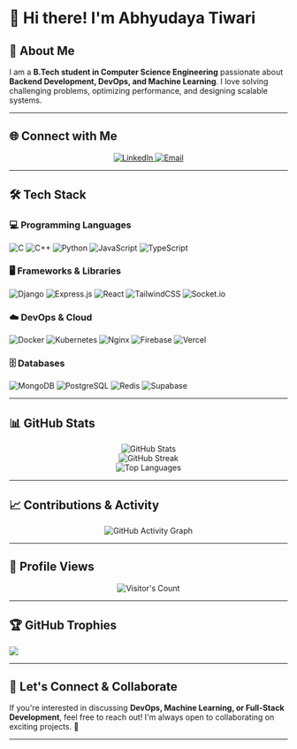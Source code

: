 # 👋 Hi there! I'm Abhyudaya Tiwari

## **🚀 About Me**

I am a **B.Tech student in Computer Science Engineering** passionate about **Backend Development, DevOps, and Machine Learning**. I love solving challenging problems, optimizing performance, and designing scalable systems. 


---

## **🌐 Connect with Me**

<p align="center">
  <a href="https://www.linkedin.com/in/abhyudaya-tiwari-1a7213289/" target="_blank">
    <img src="https://img.shields.io/badge/LinkedIn-%230077B5.svg?style=for-the-badge&logo=linkedin&logoColor=white" alt="LinkedIn"/>
  </a>
  <a href="mailto:abhy.tiwari26@gmail.com" target="_blank">
    <img src="https://img.shields.io/badge/Email-D14836?style=for-the-badge&logo=gmail&logoColor=white" alt="Email"/>
  </a>
</p>

---

## **🛠️ Tech Stack**

### **💻 Programming Languages**
![C](https://img.shields.io/badge/C-%2300599C.svg?style=for-the-badge&logo=c&logoColor=white)
![C++](https://img.shields.io/badge/C++-%2300599C.svg?style=for-the-badge&logo=c%2B%2B&logoColor=white)
![Python](https://img.shields.io/badge/Python-3670A0?style=for-the-badge&logo=python&logoColor=ffdd54)
![JavaScript](https://img.shields.io/badge/JavaScript-%23323330.svg?style=for-the-badge&logo=javascript&logoColor=%23F7DF1E)
![TypeScript](https://img.shields.io/badge/TypeScript-%23007ACC.svg?style=for-the-badge&logo=typescript&logoColor=white)

### **🖥️ Frameworks & Libraries**
![Django](https://img.shields.io/badge/Django-%23092E20.svg?style=for-the-badge&logo=django&logoColor=white)
![Express.js](https://img.shields.io/badge/Express.js-%23404d59.svg?style=for-the-badge&logo=express&logoColor=%2361DAFB)
![React](https://img.shields.io/badge/React-%2320232a.svg?style=for-the-badge&logo=react&logoColor=%2361DAFB)
![TailwindCSS](https://img.shields.io/badge/TailwindCSS-%2338B2AC.svg?style=for-the-badge&logo=tailwind-css&logoColor=white)
![Socket.io](https://img.shields.io/badge/Socket.io-black?style=for-the-badge&logo=socket.io&badgeColor=010101)

### **☁️ DevOps & Cloud**
![Docker](https://img.shields.io/badge/Docker-%230db7ed.svg?style=for-the-badge&logo=docker&logoColor=white)
![Kubernetes](https://img.shields.io/badge/Kubernetes-%23326ce5.svg?style=for-the-badge&logo=kubernetes&logoColor=white)
![Nginx](https://img.shields.io/badge/Nginx-%23009639.svg?style=for-the-badge&logo=nginx&logoColor=white)
![Firebase](https://img.shields.io/badge/Firebase-%23039BE5.svg?style=for-the-badge&logo=firebase)
![Vercel](https://img.shields.io/badge/Vercel-%23000000.svg?style=for-the-badge&logo=vercel&logoColor=white)

### **🗄️ Databases**
![MongoDB](https://img.shields.io/badge/MongoDB-%234ea94b.svg?style=for-the-badge&logo=mongodb&logoColor=white)
![PostgreSQL](https://img.shields.io/badge/PostgreSQL-%23316192.svg?style=for-the-badge&logo=postgresql&logoColor=white)
![Redis](https://img.shields.io/badge/Redis-%23DD0031.svg?style=for-the-badge&logo=redis&logoColor=white)
![Supabase](https://img.shields.io/badge/Supabase-3ECF8E?style=for-the-badge&logo=supabase&logoColor=white)

---

## **📊 GitHub Stats**

<div align="center">
  <img src="https://github-readme-stats.vercel.app/api?username=ABHYUDAYATIWARI&theme=tokyonight&show_icons=true&hide_border=false&count_private=true" alt="GitHub Stats"/>
  <br/>
  <img src="https://github-readme-streak-stats.herokuapp.com/?user=ABHYUDAYATIWARI&theme=tokyonight&hide_border=false" alt="GitHub Streak"/>
  <br/>
  <img src="https://github-readme-stats.vercel.app/api/top-langs/?username=ABHYUDAYATIWARI&theme=tokyonight&show_icons=true&hide_border=false&layout=compact" alt="Top Languages"/>
</div>

---

## **📈 Contributions & Activity**

<p align="center">
  <img src="https://github-readme-activity-graph.vercel.app/graph?username=ABHYUDAYATIWARI&theme=react-dark&hide_border=true" alt="GitHub Activity Graph"/>
</p>

---

## **👀 Profile Views**

<p align="center">
  <img src="https://profile-counter.glitch.me/ABHYUDAYATIWARI/count.svg" alt="Visitor's Count" />
</p>

---

## 🏆 GitHub Trophies
![](https://github-profile-trophy.vercel.app/?username=ABHYUDAYATIWARI&theme=radical&no-frame=false&no-bg=false&margin-w=4)

---

## **🤝 Let's Connect & Collaborate**

If you're interested in discussing **DevOps, Machine Learning, or Full-Stack Development**, feel free to reach out! I'm always open to collaborating on exciting projects. 🚀

---

<!-- Inspired by GPRM (https://gprm.itsvg.in) -->
